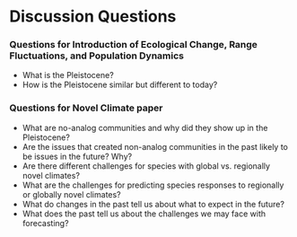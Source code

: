 # Discussion Questions

### Questions for Introduction of Ecological Change, Range Fluctuations, and Population Dynamics

- What is the Pleistocene?
- How is the Pleistocene similar but different to today?

### Questions for Novel Climate paper

- What are no-analog communities and why did they show up in the Pleistocene?
- Are the issues that created non-analog communities in the past likely to be issues in the future? Why?
- Are there different challenges for species with global vs. regionally novel climates?
- What are the challenges for predicting species responses to regionally or globally novel climates?
- What do changes in the past tell us about what to expect in the future?
- What does the past tell us about the challenges we may face with forecasting?
